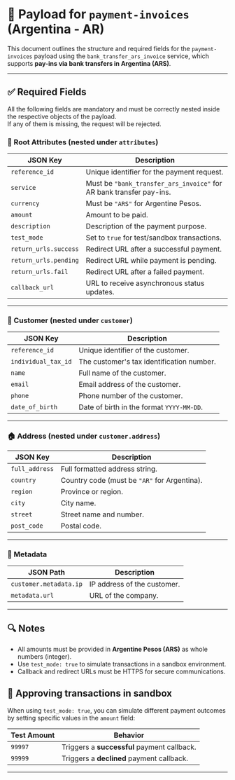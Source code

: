 # 📄 Payload for `payment-invoices` (Argentina - AR)

This document outlines the structure and required fields for the `payment-invoices` payload using the `bank_transfer_ars_invoice` service, which supports **pay-ins via bank transfers in Argentina (ARS)**.

---

## ✅ Required Fields

All the following fields are mandatory and must be correctly nested inside the respective objects of the payload.  
If any of them is missing, the request will be rejected.

### 🧾 Root Attributes (nested under `attributes`)

| JSON Key              | Description                                                         |
| --------------------- | ------------------------------------------------------------------- |
| `reference_id`        | Unique identifier for the payment request.                          |
| `service`             | Must be `"bank_transfer_ars_invoice"` for AR bank transfer pay-ins. |
| `currency`            | Must be `"ARS"` for Argentine Pesos.                                |
| `amount`              | Amount to be paid.                                                  |
| `description`         | Description of the payment purpose.                                 |
| `test_mode`           | Set to `true` for test/sandbox transactions.                        |
| `return_urls.success` | Redirect URL after a successful payment.                            |
| `return_urls.pending` | Redirect URL while payment is pending.                              |
| `return_urls.fail`    | Redirect URL after a failed payment.                                |
| `callback_url`        | URL to receive asynchronous status updates.                         |

---

### 👤 Customer (nested under `customer`)

| JSON Key            | Description                               |
| ------------------- | ----------------------------------------- |
| `reference_id`      | Unique identifier of the customer.        |
| `individual_tax_id` | The customer's tax identification number. |
| `name`              | Full name of the customer.                |
| `email`             | Email address of the customer.            |
| `phone`             | Phone number of the customer.             |
| `date_of_birth`     | Date of birth in the format `YYYY-MM-DD`. |

---

### 🏠 Address (nested under `customer.address`)

| JSON Key       | Description                                  |
| -------------- | -------------------------------------------- |
| `full_address` | Full formatted address string.               |
| `country`      | Country code (must be `"AR"` for Argentina). |
| `region`       | Province or region.                          |
| `city`         | City name.                                   |
| `street`       | Street name and number.                      |
| `post_code`    | Postal code.                                 |

---

### 🧩 Metadata

| JSON Path              | Description                 |
| ---------------------- | --------------------------- |
| `customer.metadata.ip` | IP address of the customer. |
| `metadata.url`         | URL of the company.         |

---

## 🔍 Notes

- All amounts must be provided in **Argentine Pesos (ARS)** as whole numbers (integer).
- Use `test_mode: true` to simulate transactions in a sandbox environment.
- Callback and redirect URLs must be HTTPS for secure communications.

## 🎯 Approving transactions in sandbox

When using `test_mode: true`, you can simulate different payment outcomes by setting specific values in the `amount` field:

| Test Amount | Behavior                                    |
| ----------- | ------------------------------------------- |
| `99997`     | Triggers a **successful** payment callback. |
| `99999`     | Triggers a **declined** payment callback.   |

---

